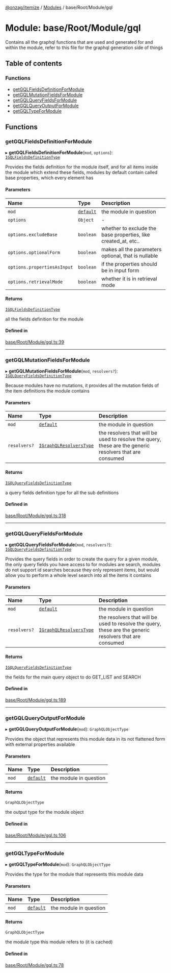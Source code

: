 [@onzag/itemize](../README.md) / [Modules](../modules.md) / base/Root/Module/gql

# Module: base/Root/Module/gql

Contains all the graphql functions that are used and generated for and within
the module, refer to this file for the graphql generation side of things

## Table of contents

### Functions

- [getGQLFieldsDefinitionForModule](base_Root_Module_gql.md#getgqlfieldsdefinitionformodule)
- [getGQLMutationFieldsForModule](base_Root_Module_gql.md#getgqlmutationfieldsformodule)
- [getGQLQueryFieldsForModule](base_Root_Module_gql.md#getgqlqueryfieldsformodule)
- [getGQLQueryOutputForModule](base_Root_Module_gql.md#getgqlqueryoutputformodule)
- [getGQLTypeForModule](base_Root_Module_gql.md#getgqltypeformodule)

## Functions

### getGQLFieldsDefinitionForModule

▸ **getGQLFieldsDefinitionForModule**(`mod`, `options`): [`IGQLFieldsDefinitionType`](../interfaces/base_Root_gql.IGQLFieldsDefinitionType.md)

Provides the fields definition for the module itself, and for all
items inside the module which extend these fields, modules by default
contain called base properties, which every element has

#### Parameters

| Name | Type | Description |
| :------ | :------ | :------ |
| `mod` | [`default`](../classes/base_Root_Module.default.md) | the module in question |
| `options` | `Object` | - |
| `options.excludeBase` | `boolean` | whether to exclude the base properties, like created_at, etc.. |
| `options.optionalForm` | `boolean` | makes all the parameters optional, that is nullable |
| `options.propertiesAsInput` | `boolean` | if the properties should be in input form |
| `options.retrievalMode` | `boolean` | whether it is in retrieval mode |

#### Returns

[`IGQLFieldsDefinitionType`](../interfaces/base_Root_gql.IGQLFieldsDefinitionType.md)

all the fields definition for the module

#### Defined in

[base/Root/Module/gql.ts:39](https://github.com/onzag/itemize/blob/f2f29986/base/Root/Module/gql.ts#L39)

___

### getGQLMutationFieldsForModule

▸ **getGQLMutationFieldsForModule**(`mod`, `resolvers?`): [`IGQLQueryFieldsDefinitionType`](../interfaces/base_Root_gql.IGQLQueryFieldsDefinitionType.md)

Because modules have no mutations, it provides all the mutation
fields of the item definitions the module contains

#### Parameters

| Name | Type | Description |
| :------ | :------ | :------ |
| `mod` | [`default`](../classes/base_Root_Module.default.md) | the module in question |
| `resolvers?` | [`IGraphQLResolversType`](../interfaces/base_Root_gql.IGraphQLResolversType.md) | the resolvers that will be used to resolve the query, these are the generic resolvers that are consumed |

#### Returns

[`IGQLQueryFieldsDefinitionType`](../interfaces/base_Root_gql.IGQLQueryFieldsDefinitionType.md)

a query fields definition type for all the sub definitions

#### Defined in

[base/Root/Module/gql.ts:318](https://github.com/onzag/itemize/blob/f2f29986/base/Root/Module/gql.ts#L318)

___

### getGQLQueryFieldsForModule

▸ **getGQLQueryFieldsForModule**(`mod`, `resolvers?`): [`IGQLQueryFieldsDefinitionType`](../interfaces/base_Root_gql.IGQLQueryFieldsDefinitionType.md)

Provides the query fields in order to create the query
for a given module, the only query fields you have access to
for modules are search, modules do not support id searches
because they only represent items, but would allow you to perform
a whole level search into all the items it contains

#### Parameters

| Name | Type | Description |
| :------ | :------ | :------ |
| `mod` | [`default`](../classes/base_Root_Module.default.md) | the module in question |
| `resolvers?` | [`IGraphQLResolversType`](../interfaces/base_Root_gql.IGraphQLResolversType.md) | the resolvers that will be used to resolve the query, these are the generic resolvers that are consumed |

#### Returns

[`IGQLQueryFieldsDefinitionType`](../interfaces/base_Root_gql.IGQLQueryFieldsDefinitionType.md)

the fields for the main query object to do GET_LIST and SEARCH

#### Defined in

[base/Root/Module/gql.ts:189](https://github.com/onzag/itemize/blob/f2f29986/base/Root/Module/gql.ts#L189)

___

### getGQLQueryOutputForModule

▸ **getGQLQueryOutputForModule**(`mod`): `GraphQLObjectType`

Provides the object that represents this module data in
its not flattened form with external properties available

#### Parameters

| Name | Type | Description |
| :------ | :------ | :------ |
| `mod` | [`default`](../classes/base_Root_Module.default.md) | the module in question |

#### Returns

`GraphQLObjectType`

the output type for the module object

#### Defined in

[base/Root/Module/gql.ts:106](https://github.com/onzag/itemize/blob/f2f29986/base/Root/Module/gql.ts#L106)

___

### getGQLTypeForModule

▸ **getGQLTypeForModule**(`mod`): `GraphQLObjectType`

Provides the type for the module
that represents this module data

#### Parameters

| Name | Type | Description |
| :------ | :------ | :------ |
| `mod` | [`default`](../classes/base_Root_Module.default.md) | the module in question |

#### Returns

`GraphQLObjectType`

the module type this module refers to (it is cached)

#### Defined in

[base/Root/Module/gql.ts:78](https://github.com/onzag/itemize/blob/f2f29986/base/Root/Module/gql.ts#L78)
